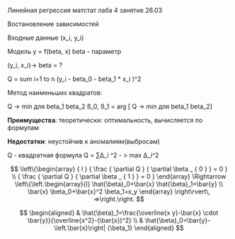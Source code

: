 Линейная регрессия матстат лаба 4 занятие 26.03

Востановление зависимостей

Входные данные (x_i, y_i)

Модель y = f(beta, x)
beta - параметр

(y_i, x_i)-> beta = ?

Q = sum i=1 to n (y_i - beta_0 - beta_1 * x_i )^2

Метод наименьших квадратов:

Q -> min для beta_1 beta_2
ß_0, ß_1 = arg [ Q -> min для beta_1 beta_2]

**Преимущества**:
теоретически: оптимальность, вычисляется по формулам

**Недостатки**:
неустойчив к аномалиям(выбросам)

Q - квадратная формула
Q = ∑∆_i ^2 - > max ∆_i^2

$$
\left\{\begin{array} { l }
{ \frac { \partial Q } { \partial \beta _ { 0 } } = 0 } \\
{ \frac { \partial Q } { \partial \beta _ { 1 } } = 0 }
\end{array} \Rightarrow \left\{\left.\begin{array}{l}
\hat{\beta}_0+\bar{x} \hat{\beta}_1=\bar{y} \\
\bar{x} \beta_0+\bar{x}^2 \beta_1=x_y
\end{array} \right\rvert\, =>\right.\right.
$$

$$
\begin{aligned}
& \hat{\beta}_1=\frac{\overline{x y}-\bar{x} \cdot \bar{y}}{\overline{x^2}-(\bar{x})^2} \\
& \hat{\beta}_0=\bar{y}-\left.\bar{x}\right| {\beta_1}
\end{aligned}
$$


